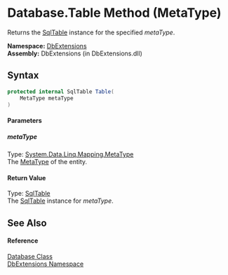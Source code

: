 Database.Table Method (MetaType)
================================
Returns the [SqlTable][1] instance for the specified *metaType*.

**Namespace:** [DbExtensions][2]  
**Assembly:** DbExtensions (in DbExtensions.dll)

Syntax
------

```csharp
protected internal SqlTable Table(
	MetaType metaType
)
```

#### Parameters

##### *metaType*
Type: [System.Data.Linq.Mapping.MetaType][3]  
The [MetaType][3] of the entity.

#### Return Value
Type: [SqlTable][1]  
The [SqlTable][1] instance for *metaType*.

See Also
--------

#### Reference
[Database Class][4]  
[DbExtensions Namespace][2]  

[1]: ../SqlTable/README.md
[2]: ../README.md
[3]: http://msdn.microsoft.com/en-us/library/bb534517
[4]: README.md